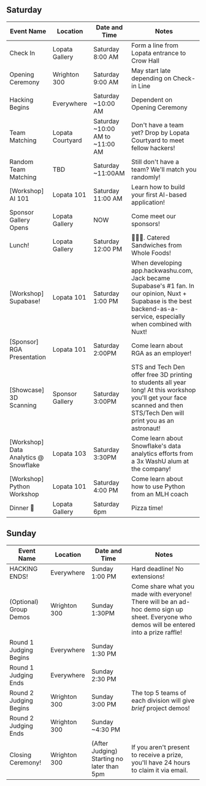 ## Saturday

| Event Name                              | Location         | Date and Time                   | Notes                                                                                                                                                                   |
| --------------------------------------- | ---------------- | ------------------------------- | ----------------------------------------------------------------------------------------------------------------------------------------------------------------------- |
| Check In                                | Lopata Gallery   | Saturday 8:00 AM                | Form a line from Lopata entrance to Crow Hall                                                                                                                           |
| Opening Ceremony                        | Wrighton 300     | Saturday 9:00 AM                | May start late depending on Check-in Line                                                                                                                               |
| Hacking Begins                          | Everywhere       | Saturday ~10:00 AM              | Dependent on Opening Ceremony                                                                                                                                           |
| Team Matching                           | Lopata Courtyard | Saturday ~10:00 AM to ~11:00 AM | Don't have a team yet? Drop by Lopata Courtyard to meet fellow hackers!                                                                                                 |
| Random Team Matching                    | TBD              | Saturday ~11:00AM               | Still don't have a team? We'll match you randomly!                                                                                                                      |
| \[Workshop\] AI 101                     | Lopata 101       | Saturday 11:00 AM               | Learn how to build your first AI-based application!                                                                                                                     |
| Sponsor Gallery Opens                   | Lopata Gallery   | NOW                             | Come meet our sponsors!                                                                                                                                                 |
| Lunch!                                  | Lopata Gallery   | Saturday 12:00 PM               | 🍔🍔🍔. Catered Sandwiches from Whole Foods!                                                                                                                            |
| \[Workshop\] Supabase!                  | Lopata 101       | Saturday 1:00 PM                | When developing app.hackwashu.com, Jack became Supabase's #1 fan. In our opinion, Nuxt + Supabase is the best backend-as-a-service, especially when combined with Nuxt! |
| \[Sponsor\] RGA Presentation            | Lopata 101              | Saturday 2:00PM                 | Come learn about RGA as an employer!                                                                                                                                    |
| \[Showcase\] 3D Scanning                | Sponsor Gallery             | Saturday 3:00PM                 | STS and Tech Den offer free 3D printing to students all year long! At this workshop you'll get your face scanned and then STS/Tech Den will print you as an astronaut!  |
| \[Workshop\] Data Analytics @ Snowflake | Lopata 103              | Saturday 3:30PM                 | Come learn about Snowflake's data analytics efforts from a 3x WashU alum at the company!                                                                                |
| \[Workshop\] Python Workshop            | Lopata 101              | Saturday 4:00 PM                | Come learn about how to use Python from an MLH coach                                                                                                                    |
| Dinner 🍕                               | Lopata Gallery   | Saturday 6pm                    | Pizza time!                                                                                                                                                             |

## Sunday

| Event Name             | Location     | Date and Time                              | Notes                                                                                                                                       |
| ---------------------- | ------------ | ------------------------------------------ | ------------------------------------------------------------------------------------------------------------------------------------------- |
| HACKING ENDS!          | Everywhere   | Sunday 1:00 PM                             | Hard deadline! No extensions!                                                                                                               |
| (Optional) Group Demos | Wrighton 300 | Sunday 1:30PM                              | Come share what you made with everyone! There will be an ad-hoc demo sign up sheet. Everyone who demos will be entered into a prize raffle! |
| Round 1 Judging Begins | Everywhere   | Sunday 1:30 PM                             |                                                                                                                                             |
| Round 1 Judging Ends   | Everywhere   | Sunday 2:30 PM                             |                                                                                                                                             |
| Round 2 Judging Begins | Wrighton 300 | Sunday 3:00 PM                             | The top 5 teams of each division will give _brief_ project demos!                                                                           |
| Round 2 Judging Ends   | Wrighton 300 | Sunday ~4:30 PM                            |                                                                                                                                             |
| Closing Ceremony!      | Wrighton 300 | (After Judging) Starting no later than 5pm | If you aren't present to receive a prize, you'll have 24 hours to claim it via email.                                                       |
